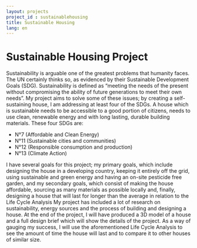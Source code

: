 ```yaml
---
layout: projects
project_id : sustainablehousing
title: Sustainable Housing
lang: en
---
```


# Sustainable Housing Project

Sustainability is arguable one of the greatest problems that humanity faces. The UN certainly thinks so, as evidenced by their Sustainable Development Goals (SDG). Sustainability is defined as “meeting the needs of the present without compromising the ability of future generations to meet their own needs”.
My project aims to solve some of these issues; by creating a self-sustaining house, I am addressing at least four of the SDGs. A house which is sustainable needs to be accessible to a good portion of citizens, needs to use clean, renewable energy and with long lasting, durable building materials. These four SDGs are: 
* N°7  (Affordable and Clean Energy)
* N°11 (Sustainable cities and communities)
* N°12  (Responsible consumption and production)
* N°13 (Climate Action)

I have several goals for this project; my primary goals, which include designing the house in a developing country, keeping it entirely off the grid, using sustainable and green energy and having an on-site pesticide free garden, and my secondary goals, which consist of making the house affordable, sourcing as many materials as possible locally and, finally, designing a house that will last for longer than the average in relation to the Life Cycle Analysis
My project has included a lot of research on sustainability, energy sources and the process of building and designing a house. At the end of the project, I will have produced a 3D model of a house and a full design brief which will show the details of the project. As a way of gauging my success, I will use the aforementioned Life Cycle Analysis to see the amount of time the house will last and to compare it to other houses of similar size.

